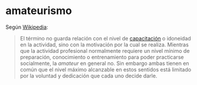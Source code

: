 # amateurismo

Según [Wikipedia](https://es.wikipedia.org/wiki/Amateur):

 > 
 > El término no guarda relación con el nivel de [capacitación](https://es.wikipedia.org/wiki/Capacitaci%C3%B3n "Capacitación") o idoneidad en la actividad, sino con la motivación por la cual se realiza. Mientras que la actividad profesional normalmente requiere un nivel mínimo de preparación, conocimiento o entrenamiento para poder practicarse socialmente, la *amateur* en general no. Sin embargo ambas tienen en común que el nivel máximo alcanzable en estos sentidos está limitado por la voluntad y dedicación que cada uno decide darle.
